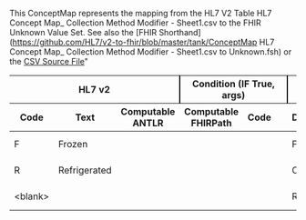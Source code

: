 This ConceptMap represents the mapping from the HL7 V2 Table HL7 Concept Map_ Collection Method Modifier - Sheet1.csv to the FHIR Unknown Value Set. See also the [FHIR Shorthand](https://github.com/HL7/v2-to-fhir/blob/master/tank/ConceptMap HL7 Concept Map_ Collection Method Modifier - Sheet1.csv to Unknown.fsh) or the [CSV Source File](https://github.com/HL7/v2-to-fhir/blob/master/mappings/)"
<table class='grid'><thead>
<tr><th colspan='3' style='border-right: 2px solid black;'>HL7 v2</th><th colspan='3' style='border-right: 2px solid black;'>Condition (IF True, args)</th><th colspan='4'>HL7 FHIR</th><th>Comments</th></tr>
<tr><th>Code</th><th>Text</th><th>Computable ANTLR</th><th>Computable FHIRPath</th><th>Code</th><th>&#xA0;</th><th>Display</th><th>Code System</th><th>&#xA0;</th></tr></thead>
<tbody>
<tr><td>F</td><td>Frozen</td><td style='border-right: 2px'></td><td></td><td></td><td style='border-right: 2px'></td><td>FROZ</td><td></td><td>Frozen</td><td>http://terminology.hl7.org/CodeSystem/v2-0493</td><td></td></tr>
<tr><td>R</td><td>Refrigerated</td><td style='border-right: 2px'></td><td></td><td></td><td style='border-right: 2px'></td><td>COOL</td><td></td><td>Cool</td><td>http://terminology.hl7.org/CodeSystem/v2-0493</td><td></td></tr>
<tr><td>&lt;blank&gt;</td><td></td><td style='border-right: 2px'></td><td></td><td></td><td style='border-right: 2px'></td><td>ROOM</td><td></td><td>Room temperature</td><td>http://terminology.hl7.org/CodeSystem/v2-0493</td><td></td></tr>
</tbody></table>
